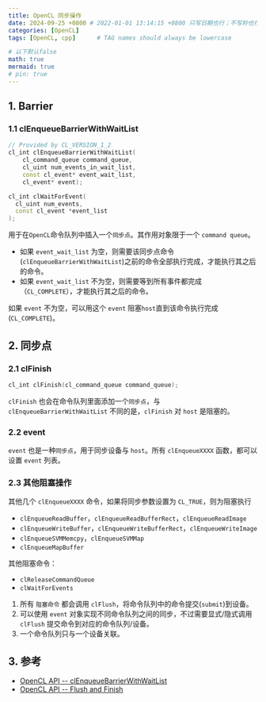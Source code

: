 ```yaml
---
title: OpenCL 同步操作
date: 2024-09-25 +0800 # 2022-01-01 13:14:15 +0800 只写日期也行；不写秒也行；这样也行 2022-03-09T00:55:42+08:00
categories: [OpenCL]
tags: [OpenCL, cpp]      # TAG names should always be lowercase

# 以下默认false
math: true
mermaid: true
# pin: true
---
```


## 1. Barrier ##

### 1.1 clEnqueueBarrierWithWaitList ###

```c++
// Provided by CL_VERSION_1_2
cl_int clEnqueueBarrierWithWaitList(
    cl_command_queue command_queue,
    cl_uint num_events_in_wait_list,
    const cl_event* event_wait_list,
    cl_event* event);

cl_int clWaitForEvent(
  cl_uint num_events,
  const cl_event *event_list
);
```

用于在`OpenCL`命令队列中插入一个`同步点`。其作用对象限于一个 `command queue`。

* 如果 `event_wait_list` 为空，则需要该同步点命令(`clEnqueueBarrierWithWaitList`)之前的命令全部执行完成，才能执行其之后的命令。
* 如果 `event_wait_list` 不为空，则需要等到所有事件都完成（`CL_COMPLETE`），才能执行其之后的命令。

如果 `event` 不为空，可以用这个 `event` 阻塞`host`直到该命令执行完成(`CL_COMPLETE`)。

## 2. 同步点 ##

### 2.1 clFinish ###

```c++
cl_int clFinish(cl_command_queue command_queue);
```

`clFinish` 也会在命令队列里面添加一个`同步点`，与 `clEnqueueBarrierWithWaitList` 不同的是，`clFinish` 对 `host` 是阻塞的。

### 2.2 event ###

`event` 也是一种`同步点`，用于同步设备与 `host`。所有 `clEnqueueXXXX` 函数，都可以设置 `event` 列表。

### 2.3 其他阻塞操作 ###

其他几个 `clEnqueueXXXX` 命令，如果将同步参数设置为 `CL_TRUE`，则为阻塞执行

* `clEnqueueReadBuffer`，`clEnqueueReadBufferRect`，`clEnqueueReadImage`
* `clEnqueueWriteBuffer`，`clEnqueueWriteBufferRect`，`clEnqueueWriteImage`
* `clEnqueueSVMMemcpy`，`clEnqueueSVMMap`
* `clEnqueueMapBuffer`

其他阻塞命令：

* `clReleaseCommandQueue`
* `clWaitForEvents`

1. 所有 `阻塞命令` 都会调用 `clFlush`，将命令队列中的命令提交(`submit`)到设备。
2. 可以使用 `event` 对象实现不同命令队列之间的同步，不过需要显式/隐式调用 `clFlush` 提交命令到对应的命令队列/设备。
3. 一个命令队列只与一个设备关联。

## 3. 参考 ##

* [OpenCL API -- clEnqueueBarrierWithWaitList](https://registry.khronos.org/OpenCL/specs/3.0-unified/html/OpenCL_API.html#clEnqueueBarrierWithWaitList)
* [OpenCL API -- Flush and Finish](https://registry.khronos.org/OpenCL/specs/3.0-unified/html/OpenCL_API.html#_flush_and_finish)

